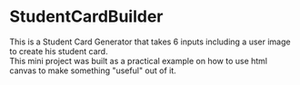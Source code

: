 # StudentCardBuilder
This is a Student Card Generator that takes 6 inputs including a user image to create his student card. <br/>
This mini project was built as a practical example on how to use html canvas to make something "useful" out of it.

